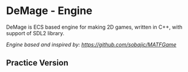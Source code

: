 # DeMage - Engine

DeMage is ECS based engine for making 2D games, written in C++, with support of SDL2 library.

*Engine based and inspired by: https://github.com/sobajic/MATFGame*

## Practice Version

